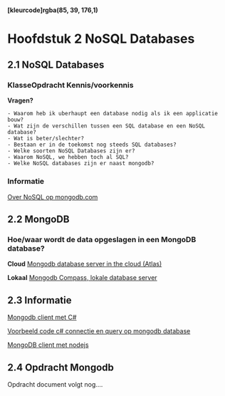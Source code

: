 #### [kleurcode]rgba(85, 39, 176,1)

# Hoofdstuk 2 NoSQL Databases

## 2.1 NoSQL Databases

### KlasseOpdracht Kennis/voorkennis

__Vragen?__

    - Waarom heb ik uberhaupt een database nodig als ik een applicatie bouw?
    - Wat zijn de verschillen tussen een SQL database en een NoSQL database? 
    - Wat is beter/slechter?
    - Bestaan er in de toekomst nog steeds SQL databases? 
    - Welke soorten NoSQL Databases zijn er? 
    - Waarom NoSQL, we hebben toch al SQL? 
    - Welke NoSQL databases zijn er naast mongodb?

### Informatie

<a href="https://www.mongodb.com/nosql-inline" target="_new">Over NoSQL op mongodb.com</a>

## 2.2 MongoDB

### Hoe/waar wordt de data opgeslagen in een MongoDB database?

__Cloud__
<a href="https://www.mongodb.com/cloud/atlas" target="_new">Mongodb database server in the cloud (Atlas)</a>

__Lokaal__
<a href="https://www.mongodb.com/download-center/compass">Mongodb Compass, lokale database server</a>

## 2.3 Informatie

<a href="https://www.c-sharpcorner.com/article/getting-started-with-mongodb-mongodb-with-c-sharp/" target="_new">Mongodb client met C#</a>

<a href="https://gist.github.com/saebuabu/9a20ab663af442b85898b445e0ab687a" target="_new">Voorbeeld code c# connectie en query op mongodb database</a>

<a href="https://www.w3schools.com/nodejs/nodejs_mongodb.asp" target="_new">MongoDB client met nodejs</a>


## 2.4 Opdracht Mongodb

Opdracht document volgt nog....